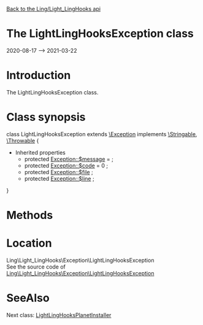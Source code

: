 [Back to the Ling/Light_LingHooks api](https://github.com/lingtalfi/Light_LingHooks/blob/master/doc/api/Ling/Light_LingHooks.md)



The LightLingHooksException class
================
2020-08-17 --> 2021-03-22






Introduction
============

The LightLingHooksException class.



Class synopsis
==============


class <span class="pl-k">LightLingHooksException</span> extends [\Exception](http://php.net/manual/en/class.exception.php) implements [\Stringable](https://wiki.php.net/rfc/stringable), [\Throwable](http://php.net/manual/en/class.throwable.php) {

- Inherited properties
    - protected  [Exception::$message](#property-message) =  ;
    - protected  [Exception::$code](#property-code) = 0 ;
    - protected  [Exception::$file](#property-file) ;
    - protected  [Exception::$line](#property-line) ;

}






Methods
==============






Location
=============
Ling\Light_LingHooks\Exception\LightLingHooksException<br>
See the source code of [Ling\Light_LingHooks\Exception\LightLingHooksException](https://github.com/lingtalfi/Light_LingHooks/blob/master/Exception/LightLingHooksException.php)



SeeAlso
==============
Next class: [LightLingHooksPlanetInstaller](https://github.com/lingtalfi/Light_LingHooks/blob/master/doc/api/Ling/Light_LingHooks/Light_PlanetInstaller/LightLingHooksPlanetInstaller.md)<br>
